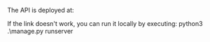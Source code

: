 The API is deployed at:

If the link doesn't work, you can run it locally by executing:
python3 .\manage.py runserver
